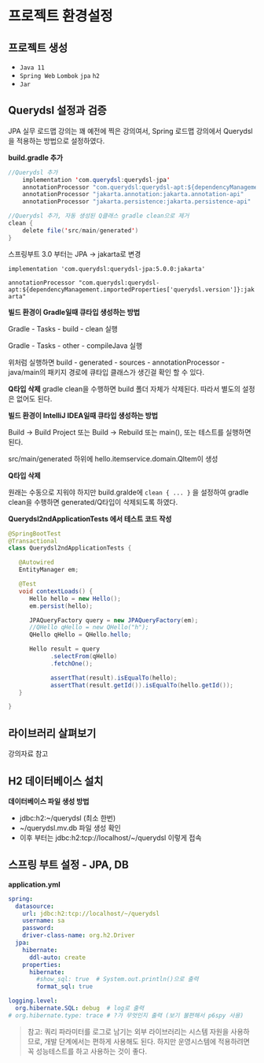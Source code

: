 # 프로젝트 환경설정

## 프로젝트 생성

- `Java 11`
- `Spring Web` `Lombok` `jpa` `h2`
- `Jar`

## **Querydsl 설정과 검증**

JPA 실무 로드맵 강의는 꽤 예전에 찍은 강의여서, Spring 로드맵 강의에서 Querydsl을 적용하는 방법으로 설정하였다.

**build.gradle 추가**

```java
//Querydsl 추가
	implementation 'com.querydsl:querydsl-jpa'
	annotationProcessor "com.querydsl:querydsl-apt:${dependencyManagement.importedProperties['querydsl.version']}:jpa"
	annotationProcessor "jakarta.annotation:jakarta.annotation-api"
	annotationProcessor "jakarta.persistence:jakarta.persistence-api"

//Querydsl 추가, 자동 생성된 Q클래스 gradle clean으로 제거
clean {
	delete file('src/main/generated')
}
```

스프링부트 3.0 부터는 JPA → jakarta로 변경

`implementation 'com.querydsl:querydsl-jpa:5.0.0:jakarta'`

`annotationProcessor "com.querydsl:querydsl-apt:${dependencyManagement.importedProperties['querydsl.version']}:jakarta"` 

**빌드 환경이 Gradle일때 큐타입 생성하는 방법**

Gradle - Tasks - build - clean 실행

Gradle - Tasks - other - compileJava 실행

위처럼 실행하면 build - generated - sources - annotationProcessor - java/main의 패키지 경로에 큐타입 클래스가 생긴걸 확인 할 수 있다.

**Q타입 삭제**
gradle clean을 수행하면 build 폴더 자체가 삭제된다. 따라서 별도의 설정은 없어도 된다.

**빌드 환경이 IntelliJ IDEA일때 큐타입 생성하는 방법**

Build -> Build Project 또는
Build -> Rebuild 또는
main(), 또는 테스트를 실행하면 된다.

src/main/generated 하위에 hello.itemservice.domain.QItem이 생성

**Q타입 삭제**

원래는 수동으로 지워야 하지만 build.gralde에 `clean { ... }` 을 설정하여 gradle clean을 수행하면 generated/Q타입이 삭제되도록 하였다.

**Querydsl2ndApplicationTests 에서 테스트 코드 작성**

```java
@SpringBootTest
@Transactional
class Querydsl2ndApplicationTests {

   @Autowired
   EntityManager em;

   @Test
   void contextLoads() {
      Hello hello = new Hello();
      em.persist(hello);

      JPAQueryFactory query = new JPAQueryFactory(em);
      //QHello qHello = new QHello("h");
      QHello qHello = QHello.hello;

      Hello result = query
            .selectFrom(qHello)
            .fetchOne();

			assertThat(result).isEqualTo(hello);
			assertThat(result.getId()).isEqualTo(hello.getId());
   }

}

```

## 라이브러리 살펴보기

강의자료 참고

## H2 데이터베이스 설치

**데이터베이스 파일 생성 방법**

- jdbc:h2:~/querydsl (최소 한번)
- ~/querydsl.mv.db 파일 생성 확인
- 이후 부터는 jdbc:h2:tcp://localhost/~/querydsl 이렇게 접속

## 스프링 부트 설정 - JPA, DB

**application.yml**

```yaml
spring:
  datasource:
    url: jdbc:h2:tcp://localhost/~/querydsl
    username: sa
    password:
    driver-class-name: org.h2.Driver
  jpa:
    hibernate:
      ddl-auto: create
    properties:
      hibernate:
        #show_sql: true  # System.out.println()으로 출력
        format_sql: true

logging.level:
  org.hibernate.SQL: debug  # log로 출력
# org.hibernate.type: trace # ?가 무엇인지 출력 (보기 불편해서 p6spy 사용)
```

> 참고: 쿼리 파라미터를 로그로 남기는 외부 라이브러리는 시스템 자원을 사용하므로, 개발 단계에서는 편하게 사용해도 된다. 하지만 운영시스템에 적용하려면 꼭 성능테스트를 하고 사용하는 것이 좋다.
>
